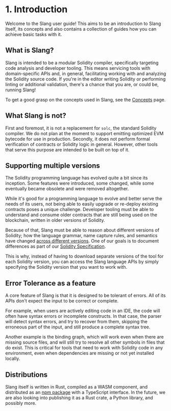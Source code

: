 # 1. Introduction

Welcome to the Slang user guide! This aims to be an introduction to Slang itself, its concepts and also contains a collection of guides how you can achieve basic tasks with it.

## What is Slang?

Slang is intended to be a modular Solidity compiler, specifically targeting code analysis and developer tooling. This means servicing tools with domain-specific APIs and, in general, facilitating working with and analyzing the Solidity source code. If you're in the editor writing Solidity or performing linting or additional validation, there's a chance that you are, or could be, running Slang!

To get a good grasp on the concepts used in Slang, see the [Concepts](../03-concepts/index.md) page.

## What Slang is not?

First and foremost, it is not a replacement for `solc`, the standard Solidity compiler. We do not plan at the moment to support emitting optimized EVM bytecode for use in production. Secondly, it does not perform formal verification of contracts or Solidity logic in general. However, other tools that serve this purpose are intended to be built on top of it.

## Supporting multiple versions

The Solidity programming language has evolved quite a bit since its inception. Some features were introduced, some changed, while some eventually became obsolete and were removed altogether.

While it's good for a programming language to evolve and better serve the needs of its users, not being able to easily upgrade or re-deploy existing contracts poses a unique challenge. Developer tooling must be able to understand and consume older contracts that are still being used on the blockchain, written in older versions of Solidity.

Because of that, Slang must be able to reason about different versions of Solidity; how the language grammar, name capture rules, and semantics have changed [across different versions](../../solidity-specification/supported-versions.md). One of our goals is to document differences as part of our [Solidity Specification](../../solidity-specification/index.md).

This is why, instead of having to download separate versions of the tool for each Solidity version, you can access the Slang language APIs by simply specifying the Solidity version that you want to work with.

## Error Tolerance as a feature

A core feature of Slang is that it is designed to be tolerant of errors. All of its APIs don't expect the input to be correct or complete.

For example, when users are actively editing code in an IDE, the code will often have syntax errors or incomplete constructs.
In that case, the parser will detect syntax errors, and try to recover from them, skipping the erroneous part of the input, and still produce a complete syntax tree.

Another example is the binding graph, which will work even when there are missing source files, and will still try to resolve all other symbols in files that do exist.
This is critical for tools that need to work with Solidity code in any environment, even when dependencies are missing or not yet installed locally.

## Distributions

Slang itself is written in Rust, compiled as a WASM component, and distributed as an [npm package](https://www.npmjs.com/package/@nomicfoundation/slang) with a TypeScript interface. In the future, we are also looking into publishing it as a Rust crate, a Python library, and possibly more.
